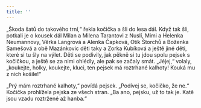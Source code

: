 ```yaml
---
title: ''
---
```


„Škoda šatů do takového trní,“ řekla kočička a šli do lesa dál. Když tak šli, potkali je o kousek dál Milan a Milena Tarantovi z Nuslí, Mimi a Helenka Neumannovy, Věrka Langrová a Alenka Čapková, Otík Štorchů a Boženka Samešová a obě Mazánkovic děti taky a Zorka Kubíková a ještě jiné děti, které si tu šly na výlet. Děti se podivily, jak pěkně si tu jdou spolu pejsek s kočičkou, a ještě se za nimi ohlédly, ale pak se začaly smát. „Jéjej,“ volaly, „koukejte, holky, koukejte, kluci, ten pejsek má roztrhané kalhoty! Kouká mu z nich košile!“

„Prý mám roztrhané kalhoty,“ povídá pejsek. „Podívej se, kočičko, že ne.“ Kočička prohlížela pejska ze všech stran. „Ba ano, pejsku, už to tak je. Katě jsou vzadu roztržené až hanba.“
